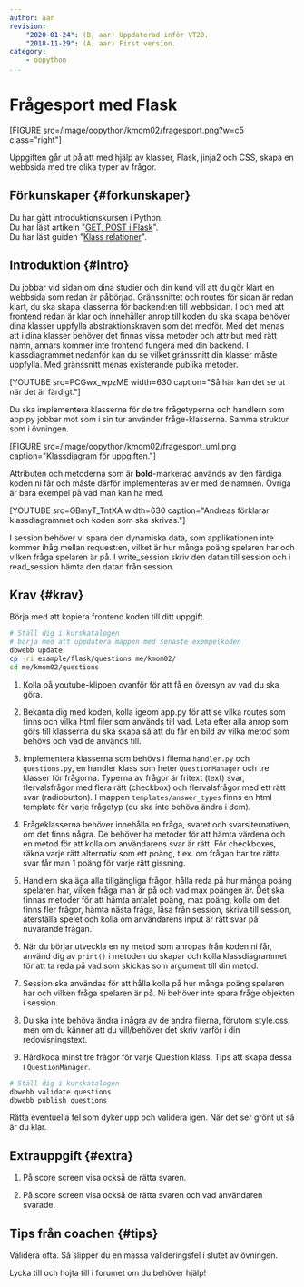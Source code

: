 ```yaml
---
author: aar
revision:
    "2020-01-24": (B, aar) Uppdaterad inför VT20.
    "2018-11-29": (A, aar) First version.
category:
    - oopython
...
```

Frågesport med Flask
===================================

[FIGURE src=/image/oopython/kmom02/fragesport.png?w=c5 class="right"]

Uppgiften går ut på att med hjälp av klasser, Flask, jinja2 och CSS, skapa en webbsida med tre olika typer av frågor.

<!--more-->


Förkunskaper {#forkunskaper}
-----------------------

Du har gått introduktionskursen i Python.  
Du har läst artikeln "[GET, POST i Flask](kunskap/flask-get-post)".  
Du har läst guiden "[Klass relationer](guide/kom-igang-med-objektorienterad-programmering-i-python)".  



Introduktion {#intro}
-----------------------    

Du jobbar vid sidan om dina studier och din kund vill att du gör klart en webbsida som redan är påbörjad. Gränssnittet och routes för sidan är redan klart, du ska skapa klasserna för backend:en till webbsidan. I och med att frontend redan är klar och innehåller anrop till koden du ska skapa behöver dina klasser uppfylla abstraktionskraven som det medför. Med det menas att i dina klasser behöver det finnas vissa metoder och attribut med rätt namn, annars kommer inte frontend fungera med din backend. I klassdiagrammet nedanför kan du se vilket gränssnitt din klasser måste uppfylla. Med gränssnitt menas existerande publika metoder.

[YOUTUBE src=PCGwx_wpzME width=630 caption="Så här kan det se ut när det är färdigt."]

Du ska implementera klasserna för de tre frågetyperna och handlern som app.py jobbar mot som i sin tur använder fråge-klasserna. Samma struktur som i övningen.

[FIGURE src=/image/oopython/kmom02/fragesport_uml.png caption="Klassdiagram för uppgiften."]

Attributen och metoderna som är **bold**-markerad används av den färdiga koden ni får och måste därför implementeras av er med de namnen. Övriga är bara exempel på vad man kan ha med.

<!-- [YOUTUBE src=AuUrQW9mNeY width=630 caption="Andreas förklarar klassdiagrammet och koden som ska skrivas."] -->

[YOUTUBE src=GBmyT_TntXA width=630 caption="Andreas förklarar klassdiagrammet och koden som ska skrivas."]

I session behöver vi spara den dynamiska data, som applikationen inte kommer ihåg mellan request:en, vilket är hur många poäng spelaren har och vilken fråga spelaren är på. I write_session skriv den datan till session och i read_session hämta den datan från session.



Krav {#krav}
-----------------------

Börja med att kopiera frontend koden till ditt uppgift.

```bash
# Ställ dig i kurskatalogen
# börja med att uppdatera mappen med senaste exempelkoden
dbwebb update
cp -ri example/flask/questions me/kmom02/
cd me/kmom02/questions
```

1. Kolla på youtube-klippen ovanför för att få en översyn av vad du ska göra.

1. Bekanta dig med koden, kolla igeom app.py för att se vilka routes som finns och vilka html filer som används till vad. Leta efter alla anrop som görs till klasserna du ska skapa så att du får en bild av vilka metod som behövs och vad de används till.

1. Implementera klasserna som behövs i filerna `handler.py` och `questions.py`, en handler klass som heter `QuestionManager` och tre klasser för frågorna. Typerna av frågor är fritext (text) svar, flervalsfrågor med flera rätt (checkbox) och flervalsfrågor med ett rätt svar (radiobutton). I mappen `templates/answer_types` finns en html template för varje frågetyp (du ska inte behöva ändra i dem).

1. Frågeklasserna behöver innehålla en fråga, svaret och svarslternativen, om det finns några. De behöver ha metoder för att hämta värdena och en metod för att kolla om användarens svar är rätt. För checkboxes, räkna varje rätt alternativ som ett poäng, t.ex. om frågan har tre rätta svar får man 1 poäng för varje rätt gissning. 

1. Handlern ska äga alla tillgängliga frågor, hålla reda på hur många poäng spelaren har, vilken fråga man är på och vad max poängen är. Det ska finnas metoder för att hämta antalet poäng, max poäng, kolla om det finns fler frågor, hämta nästa fråga, läsa från session, skriva till session, återställa spelet och kolla om användarens input är rätt svar på nuvarande frågan.

1. När du börjar utveckla en ny metod som anropas från koden ni får, använd dig av `print()` i metoden du skapar och kolla klassdiagrammet för att ta reda på vad som skickas som argument till din metod.

1. Session ska användas för att hålla kolla på hur många poäng spelaren har och vilken fråga spelaren är på. Ni behöver inte spara fråge objekten i session.

1. Du ska inte behöva ändra i några av de andra filerna, förutom style.css, men om du känner att du vill/behöver det skriv varför i din redovisningstext.

1. Hårdkoda minst tre frågor för varje Question klass. Tips att skapa dessa i `QuestionManager`.

```bash
# Ställ dig i kurskatalogen
dbwebb validate questions
dbwebb publish questions
```

Rätta eventuella fel som dyker upp och validera igen. När det ser grönt ut så är du klar.



Extrauppgift {#extra}
-----------------------

1. På score screen visa också de rätta svaren.

1. På score screen visa också de rätta svaren och vad användaren svarade.



Tips från coachen {#tips}
-----------------------


Validera ofta. Så slipper du en massa valideringsfel i slutet av övningen.

Lycka till och hojta till i forumet om du behöver hjälp!
